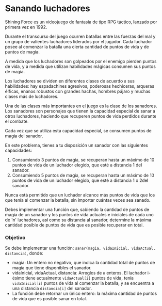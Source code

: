 # Sanando luchadores

Shining Force es un videojuego de fantasía de tipo RPG táctico, lanzado por primera vez en 1992.

Durante el transcurso del juego ocurren batallas entre las fuerzas del mal y un grupo de valientes luchadores liderados por el jugador.
Cada luchador posee al comenzar la batalla una cierta cantidad de puntos de vida y de puntos de magia.

A medida que los luchadores son golpeados por el enemigo pierden puntos de vida, y a medida que utilizan habilidades mágicas consumen sus puntos de magia.

Los luchadores se dividen en diferentes clases de acuerdo a sus habilidades: hay espadachines agresivos, poderosas hechiceras, arqueras élficas, enanos robustos con grandes hachas, hombres pájaro y muchas clases más de luchadores.

Una de las clases más importantes en el juego es la clase de los sanadores.
Los sanadores son personajes que tienen la capacidad especial de sanar a otros luchadores, haciendo que recuperen puntos de vida perdidos durante el combate.

Cada vez que se utiliza esta capacidad especial, se consumen puntos de magia del sanador.

En este problema, tienes a tu disposición un sanador con las siguientes capacidades:

1. Consumiendo 3 puntos de magia, se recuperan hasta un máximo de 10 puntos de vida de un luchador elegido, que esté a distancia 1 del sanador.
2. Consumiendo 5 puntos de magia, se recuperan hasta un máximo de 10 puntos de vida de un luchador elegido, que esté a distancia 1 o 2del sanador.

Nunca está permitido que un luchador alcance más puntos de vida que los que tenía al comenzar la batalla, sin importar cuántas veces sea sanado.

Debes implementar una función que, sabiendo la cantidad de puntos de magia de un sanador y los puntos de vida actuales e iniciales de cada uno de 'n' luchadores, así como su distancia al sanador, determine la máxima cantidad posible de puntos de vida que es posible recuperar en total.

### Objetivo

Se debe implementar una función: `sanar(magia, vidaInicial, vidaActual, distancia)`, donde:

- magia: Un entero no negativo, que indica la cantidad total de puntos de magia que tiene disponibles el sanador.
- vidaInicial, vidaActual, distancia: Arreglos de `n` enteros.
  El luchador i-ésimo tiene actualmente `vidaActual[i]` puntos de vida, tenía `vidaInicial[i]` puntos de vida al comenzar la batalla, y se encuentra a una distancia `distancia[i]` del sanador.
- La función debe retornar un único entero: la máxima cantidad de puntos de vida que es posible sanar en total.
